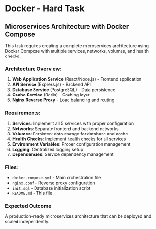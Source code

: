 # Docker - Hard Task

## Microservices Architecture with Docker Compose

This task requires creating a complete microservices architecture using Docker Compose with multiple services, networks, volumes, and health checks.

### Architecture Overview:

1. **Web Application Service** (React/Node.js) - Frontend application
2. **API Service** (Express.js) - Backend API
3. **Database Service** (PostgreSQL) - Data persistence
4. **Cache Service** (Redis) - Caching layer
5. **Nginx Reverse Proxy** - Load balancing and routing

### Requirements:

1. **Services**: Implement all 5 services with proper configuration
2. **Networks**: Separate frontend and backend networks
3. **Volumes**: Persistent data storage for database and cache
4. **Health Checks**: Implement health checks for all services
5. **Environment Variables**: Proper configuration management
6. **Logging**: Centralized logging setup
7. **Dependencies**: Service dependency management

### Files:
- `docker-compose.yml` - Main orchestration file
- `nginx.conf` - Reverse proxy configuration
- `init.sql` - Database initialization script
- `README.md` - This file

### Expected Outcome:
A production-ready microservices architecture that can be deployed and scaled independently. 
